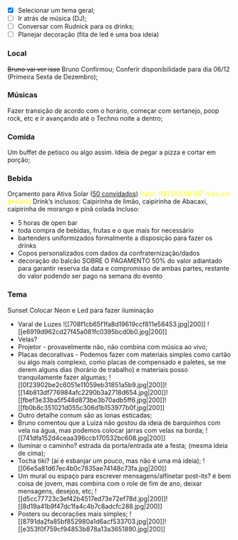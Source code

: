 - [x] Selecionar um  tema geral;
- [ ] Ir atrás de música (DJ);
- [ ] Conversar com Rudnick para os drinks;
- [ ] Planejar decoração (fita de led é uma boa ideia)

### Local
~~Bruno vai ver isso~~ Bruno Confirmou;
Conferir disponibilidade para dia 06/12 (Primeira Sexta de Dezembro);
### Músicas
Fazer transição de acordo com o horário, começar com sertanejo, poop rock, etc e ir avançando até o Techno noite a dentro;
### Comida
Um buffet de petisco ou algo assim.
Ideia de pegar a pizza e cortar em porção;

### Bebida
Orçamento para Ativa Solar (<u>50 convidados</u>)
<span style="color:yellow">Valor: R$1.850,00 (37 reais por pessoa)</span>
Drink’s inclusos: Caipirinha de limão, caipirinha de Abacaxi, caipirinha de morango e pinã colada
Incluso:
- 5 horas de open bar
- ⁠toda compra de bebidas, frutas e o que mais for necessário
- ⁠bartenders uniformizados formalmente a disposição para fazer os drinks
- ⁠Copos personalizados com dados da confraternização/dados 
- ⁠decoração do balcão
SOBRE O PAGAMENTO
50% do valor adiantado para garantir reserva da data e compromisso de ambas partes, restante do valor podendo ser pago na semana do evento

### Tema
Sunset
Colocar Neon e Led para fazer iluminação
- Varal de Luzes
![[708f1cb65f1fa8d19619ccf811e58453.jpg|200]] ![[e6919d962cd27f45a081fc0395bcd0b0.jpg|200]]
 - Velas?
 - Projetor - provavelmente não, não combina com música ao vivo;
 - Placas decorativas - Podemos fazer com materiais simples como cartão ou algo mais complexo, como placas de compensado e paletes, se me derem alguns dias (horário de trabalho) e materiais posso tranquilamente fazer algumas;
 ![[0f23902be2c6051e11059eb31851a5b9.jpg|200]]![[14b813df776984afc2290b3a2718d654.jpg|200]]![[fbef3e33ba5f548d873be3b70adb5ff6.jpg|200]]![[fb0b8c351021d055c306d1b153977b0f.jpg|200]]
 - Outro detalhe comum são as lonas esticadas;
 - Bruno comentou que a Luiza não gostou da ideia de barquinhos com vela na água, mas podemos colocar jarras com velas na borda;
 ![[741dfa152d4ceaa396ccb170532bc608.jpg|200]]
 - Iluminar o caminho? estrada da porta/entrada até a festa; (mesma ideia de cima);
 - Tocha tiki? (aí é esbanjar um pouco, mas não é uma má ideia);
 ![[06e5a81d67ec4b0c7835ae74148c73fa.jpg|200]]
 - Um mural ou espaço para escrever mensagens/alfinetar post-its? é bem coisa de jovem, mas combina com o role de fim de ano, deixar mensagens, desejos, etc;
![[d5cc77723c3ef42b4517ed73e72ef78d.jpg|200]]![[8d19a41b9f47dc1fa4c4b7c8adcfc288.jpg|200]]
- Posters ou decorações mais simples;
![[8791da2fa85bf852980a1d6acf533703.jpg|200]]![[e353f0f759cf94853b878a13a3651890.jpg|200]]

